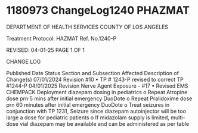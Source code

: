 # 1180973 ChangeLog1240 PHAZMAT

DEPARTMENT OF HEALTH SERVICES 
COUNTY OF LOS ANGELES 
 
Treatment Protocol: HAZMAT Ref. No.1240-P 
 
 
 
 
 
 
REVISED: 04-01-25 PAGE 1 OF 1 
 
CHANGE LOG 
 
Published 
Date 
Status Section and 
Subsection Affected 
Description of Change(s) 
07/01/2024 Revision #10 
• TP # 1243-P revised to correct 
TP #1244-P 
04/01/2025 Revision Nerve Agent 
Exposure - #17 
• Revised EMS CHEMPACK 
Deployment diazepam dosing in 
pediatrics 
o    Repeat Atropine dose prn 5 
mins after initial emergency 
DuoDote 
o    Repeat Pralidoxime dose prn 
60 minutes after initial 
emergency DuoDote 
o    Treat seizures in conjunction 
with TP 1231, Seizure since 
diazepam autoinjector will be 
too large a dose for pediatric 
patients 
o    If  midazolam supply is 
limited, multi-dose vial 
diazepam may be available 
and can be administered as 
per table
